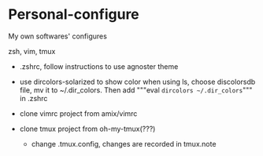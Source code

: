 # Personal-configure
My own softwares' configures

zsh, vim, tmux

- .zshrc, follow instructions to use agnoster theme

- use dircolors-solarized to show color when using ls, choose discolorsdb file, mv it to ~/.dir_colors. Then add 
"""eval `dircolors ~/.dir_colors`""" in .zshrc

- clone vimrc project from amix/vimrc

- clone tmux project from oh-my-tmux(???)
    - change .tmux.config, changes are recorded in tmux.note


